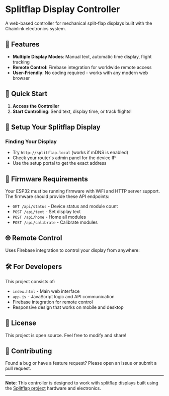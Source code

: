 # Splitflap Display Controller

A web-based controller for mechanical split-flap displays built with the Chainlink electronics system.

## 🚀 Features

- **Multiple Display Modes**: Manual text, automatic time display, flight tracking
- **Remote Control**: Firebase integration for worldwide remote access
- **User-Friendly**: No coding required - works with any modern web browser

## 🔗 Quick Start

1. **Access the Controller**
2. **Start Controlling**: Send text, display time, or track flights!

## 📱 Setup Your Splitflap Display

### Finding Your Display

- Try `http://splitflap.local` (works if mDNS is enabled)
- Check your router's admin panel for the device IP
- Use the setup portal to get the exact address

## 🔧 Firmware Requirements

Your ESP32 must be running firmware with WiFi and HTTP server support. The firmware should provide these API endpoints:

- `GET /api/status` - Device status and module count
- `POST /api/text` - Set display text
- `POST /api/home` - Home all modules
- `POST /api/calibrate` - Calibrate modules

## 🌐 Remote Control 

Uses Firebase integration to control your display from anywhere:

## 🛠️ For Developers

This project consists of:

- `index.html` - Main web interface
- `app.js` - JavaScript logic and API communication
- Firebase integration for remote control
- Responsive design that works on mobile and desktop

## 📄 License

This project is open source. Feel free to modify and share!

## 🤝 Contributing

Found a bug or have a feature request? Please open an issue or submit a pull request.

---

**Note**: This controller is designed to work with splitflap displays built using the [Splitflap project](https://github.com/scottbez1/splitflap) hardware and electronics.
